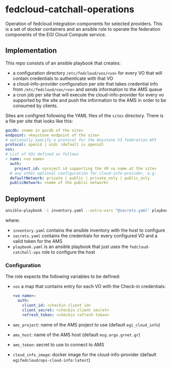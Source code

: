# fedcloud-catchall-operations

Operation of fedcloud integration components for selected providers.
This is a set of docker containers and an ansible role to operate the
federation components of the EGI Cloud Compute service.

## Implementation

This repo consists of an ansible playbook that creates:
- a configuration directory `/etc/fedcloud/vos/<vo>` for every VO
  that will contain credentials to authenticate with that VO
- a cloud-info-provider configuration per site that takes
  credential info from `/etc/fedcloud/vos/<vo>` and sends information
  to the AMS queue
- a cron job per site that will execute the cloud-info-provider for every
  vo supported by the site and push the information to the AMS in order
  to be consumed by clients.

Sites are configred following the YAML files of the `sites` directory.
There is a file per site that looks like this:

```yaml
gocdb: <name in gocdb of the site>
endpoint: <keystone endpoint of the site>
# optionally specify a protocol for the Keystone V3 federation API
protocol: openid | oidc (default is openid)
vos:
# List of VOs defined as follows
- name: <vo name>
  auth:
    project_id: <project id supporting the VO vo name at the site>
  # any other optional configuration for cloud-info-provider, e.g:
  defaultNetwork: private | public | private_only | public_only
  publicNetwork: <name of the public network>
```

## Deployment

```sh
ansible-playbook -i inventory.yaml --extra-vars "@secrets.yaml" playbook.yaml
```

where:

- `inventory.yaml` contains the ansible inventory with the host to configure
- `secrets.yaml` contains the credentials for every configured VO and
  a valid token for the AMS
- `playbook.yaml` is an ansible playbook that just uses the `fedcloud-catchall-ops`
  role to configure the host

### Configuration

The role expects the following variables to be defined:

- `vos` a map that contains entry for each VO with the Check-in credentials:
  ```yaml
  <vo name>:
    auth:
      client_id: <checkin client id>
      client_secret: <checkin client secret>
      refresh_token: <checkin refresh token>
  ```

- `ams_project`: name of the AMS project to use (default `egi_cloud_info`)
- `ams_host`: name of the AMS host (default `msg.argo.grnet.gr`)
- `ams_token`: secret to use to connect to AMS
- `cloud_info_image`: docker image for the cloud-info-provider
  (default `egifedcloud/ops-cloud-info:latest`)
